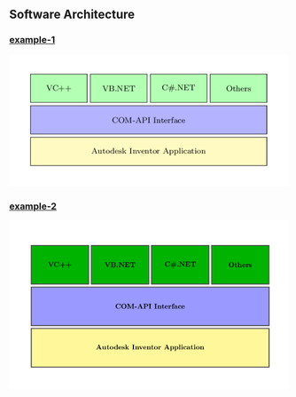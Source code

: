 ## Software Architecture

### [example-1](example-1.tex)
![example-1](example-1.png)

### [example-2](example-2.tex)
![example-2](example-2.png)
